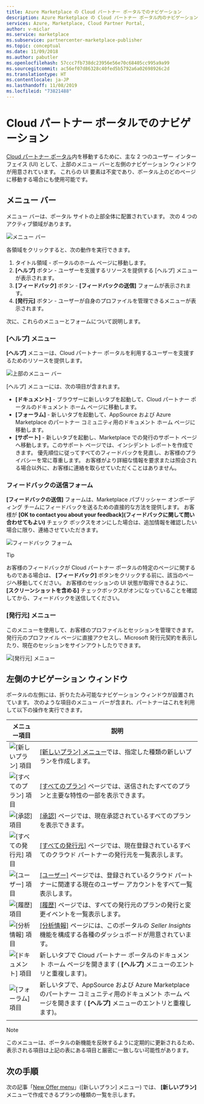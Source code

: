 ```yaml
---
title: Azure Marketplace の Cloud パートナー ポータルでのナビゲーション
description: Azure Marketplace の Cloud パートナー ポータル内のナビゲーションに関する説明です。
services: Azure, Marketplace, Cloud Partner Portal,
author: v-miclar
ms.service: marketplace
ms.subservice: partnercenter-marketplace-publisher
ms.topic: conceptual
ms.date: 11/09/2018
ms.author: pabutler
ms.openlocfilehash: 57ccc7fb738dc23956e56e70c68405cc995a9a99
ms.sourcegitcommit: ac56ef07d86328c40fed5b5792a6a02698926c2d
ms.translationtype: HT
ms.contentlocale: ja-JP
ms.lasthandoff: 11/08/2019
ms.locfileid: "73821488"
---
```

# <a name="cloud-partner-portal-navigation"></a>Cloud パートナー ポータルでのナビゲーション

[Cloud パートナー ポータル](https://cloudpartner.azure.com)内を移動するために、主な 2 つのユーザー インターフェイス (UI) として、上部のメニュー バーと左側のナビゲーション ウィンドウが用意されています。  これらの UI 要素は不変であり、ポータル上のどのページに移動する場合にも使用可能です。


## <a name="menu-bar"></a>メニュー バー

メニュー バーは、ポータル サイトの上部全体に配置されています。  次の 4 つのアクティブ領域があります。

![メニュー バー](./media/top-menubar1.png)

各領域をクリックすると、次の動作を実行できます。

1. タイトル領域 - ポータルのホーム ページに移動します。
2. **[ヘルプ]** ボタン - ユーザーを支援するリソースを提供する [ヘルプ] メニューが表示されます。
3. **[フィードバック]** ボタン - **[フィードバックの送信]** フォームが表示されます。
4. **[発行元]** ボタン - ユーザーが自身のプロファイルを管理できるメニューが表示されます。

次に、これらのメニューとフォームについて説明します。

### <a name="help-menu"></a>[ヘルプ] メニュー

**[ヘルプ]** メニューは、Cloud パートナー ポータルを利用するユーザーを支援するためのリソースを提供します。

![上部のメニュー バー](./media/top-menubar2.png)

[ヘルプ] メニューには、次の項目が含まれます。

- **[ドキュメント]** - ブラウザーに新しいタブを起動して、Cloud パートナー ポータルのドキュメント ホーム ページに移動します。 
- **[フォーラム]** - 新しいタブを起動して、AppSource および Azure Marketplace のパートナー コミュニティ用のドキュメント ホーム ページに移動します。
- **[サポート]** - 新しいタブを起動し、Marketplace での発行のサポート ページへ移動します。このサポート ページでは、インシデント レポートを作成できます。  優先順位に従ってすべてのフィードバックを見直し、お客様のプライバシーを常に尊重します。 お客様がより詳細な情報を要求または照会される場合以外に、お客様に連絡を取らせていただくことはありません。


### <a name="send-us-feedback-form"></a>フィードバックの送信フォーム

**[フィードバックの送信]** フォームは、Marketplace パブリッシャー オンボーディング チームにフィードバックを送るための直接的な方法を提供します。  お客様が **[OK to contact you about your feedback]\(フィードバックに関して問い合わせてもよい\)** チェック ボックスをオンにした場合は、追加情報を確認したい場合に限り、連絡させていただきます。

![フィードバック フォーム](./media/feedback-form.png)

> [!TIP]
> お客様のフィードバックが Cloud パートナー ポータルの特定のページに関するものである場合は、 **[フィードバック]** ボタンをクリックする前に、該当のページへ移動してください。  お客様のセッションの UI 状態が取得できるように、 **[スクリーンショットを含める]** チェックボックスがオンになっていることを確認してから、フィードバックを送信してください。 


### <a name="publisher-menu"></a>[発行元] メニュー

このメニューを使用して、お客様のプロファイルとセッションを管理できます。発行元のプロファイル ページに直接アクセスし、Microsoft 発行元契約を表示したり、現在のセッションをサインアウトしたりできます。 

![[発行元] メニュー](./media/publisher-menu.png)


## <a name="left-navigation-pane"></a>左側のナビゲーション ウィンドウ

ポータルの左側には、折りたたみ可能なナビゲーション ウィンドウが設置されています。  次のような項目のメニュー バーが含まれ、パートナーはこれを利用して以下の操作を実行できます。


|    **メニュー項目**     |      **説明**                       |
|    -------------     |      ---------------                       |
| ![[新しいプラン] 項目](./media/left-navbar1.png) | [[新しいプラン] メニュー](./cpp-new-offer-menu.md)では、指定した種類の新しいプランを作成します。 |
| ![[すべてのプラン] 項目](./media/left-navbar2.png) | [[すべてのプラン]](./cpp-all-offers-page.md) ページでは、送信されたすべてのプランと主要な特性の一部を表示できます。 |
| ![[承認] 項目](./media/left-navbar3.png) | [[承認]](./cpp-approvals-page.md) ページでは、現在承認されているすべてのプランを表示できます。 |
| ![[すべての発行元] 項目](./media/left-navbar4.png) | [[すべての発行元]](./cpp-all-publishers-page.md) ページでは、現在登録されているすべてのクラウド パートナーの発行元を一覧表示します。 |
| ![[ユーザー] 項目](./media/left-navbar5.png) | [[ユーザー]](./cpp-users-page.md) ページでは、登録されているクラウド パートナーに関連する現在のユーザー アカウントをすべて一覧表示します。 |
| ![[履歴] 項目](./media/left-navbar6.png) | [[履歴]](./cpp-history-page.md) ページでは、すべての発行元のプランの発行と変更イベントを一覧表示します。 |
| ![[分析情報] 項目](./media/left-navbar7.png) | [[分析情報]](./cpp-insights-page.md) ページには、このポータルの *Seller Insights* 機能を構成する各種のダッシュボードが用意されています。 |
| ![[ドキュメント] 項目](./media/left-navbar8.png) | 新しいタブで Cloud パートナー ポータルのドキュメント ホーム ページを開きます ( **[ヘルプ]** メニューのエントリと重複します)。 |
| ![[フォーラム] 項目](./media/left-navbar9.png)  | 新しいタブで、AppSource および Azure Marketplace のパートナー コミュニティ用のドキュメント ホーム ページを開きます ( **[ヘルプ]** メニューのエントリと重複します)。 |
|  |  |

> [!NOTE]
> このメニューは、ポータルの新機能を反映するように定期的に更新されるため、表示される項目は上記の表にある項目と厳密に一致しない可能性があります。


## <a name="next-steps"></a>次の手順

次の記事「[New Offer menu](./cpp-new-offer-menu.md)」([新しいプラン] メニュー) では、 **[新しいプラン]** メニューで作成できるプランの種類の一覧を示します。
